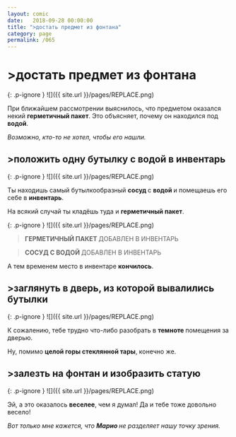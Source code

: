 ```yaml
---
layout: comic
date:   2018-09-28 00:00:00 
title: ">достать предмет из фонтана"
category: page
permalink: /065
---
```

# >достать предмет из фонтана

{: .p-ignore }
![]({{ site.url }}/pages/REPLACE.png)

При ближайшем рассмотрении выяснилось, что предметом оказался некий <strong>герметичный пакет</strong>. Это объясняет, почему он находился под <strong>водой</strong>.

<em>Возможно, кто-то не хотел, чтобы его нашли.</em>

## >положить одну бутылку с водой в инвентарь

{: .p-ignore }
![]({{ site.url }}/pages/REPLACE.png)

Ты находишь самый бутылкообразный <strong>сосуд </strong>с <strong>водой </strong>и помещаешь его себе в <strong>инвентарь</strong>.

На всякий случай ты кладёшь туда и <strong>герметичный пакет</strong>.

{: .p-ignore }
![]({{ site.url }}/pages/REPLACE.png)

<blockquote><strong>ГЕРМЕТИЧНЫЙ ПАКЕТ </strong>ДОБАВЛЕН В ИНВЕНТАРЬ</blockquote>

<blockquote><strong>СОСУД С ВОДОЙ </strong>ДОБАВЛЕН В ИНВЕНТАРЬ</blockquote>

А тем временем место в инвентаре <strong>кончилось</strong>.

## >заглянуть в дверь, из которой вывалились бутылки

{: .p-ignore }
![]({{ site.url }}/pages/REPLACE.png)

К сожалению, тебе трудно что-либо разобрать в <strong>темноте </strong>помещения за дверью.

Ну, помимо <strong>целой горы стеклянной тары</strong>, конечно же.

## >залезть на фонтан и изобразить статую

{: .p-ignore }
![]({{ site.url }}/pages/REPLACE.png)

Эй, а это оказалось <strong>веселее</strong>, чем я думал! Да и тебе тоже довольно весело!

<em>Вот только мне кажется, что <strong><strong>Марио </strong></strong>не разделяет нашу точку зрения.</em>
